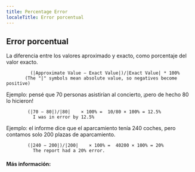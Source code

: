 ```yaml
---
title: Percentage Error
localeTitle: Error porcentual
---
```

## Error porcentual

La diferencia entre los valores aproximado y exacto, como porcentaje del valor exacto.
```
         (|Approximate Value − Exact Value|)/|Exact Value| * 100% 
       (The "|" symbols mean absolute value, so negatives become positive) 
```

Ejemplo: pensé que 70 personas asistirían al concierto, ¡pero de hecho 80 lo hicieron!
```
        (|70 − 80|)/|80|    × 100% =  10/80 × 100% = 12.5% 
          I was in error by 12.5% 
```

Ejemplo: el informe dice que el aparcamiento tenía 240 coches, pero contamos solo 200 plazas de aparcamiento.
```
        (|240 − 200|)/|200|    × 100% =  40200 × 100% = 20% 
          The report had a 20% error. 
```

#### Más información: